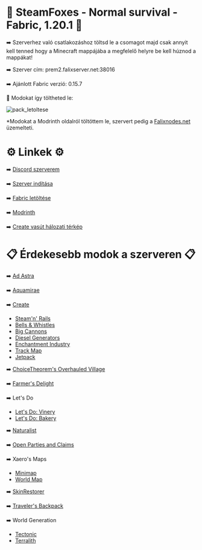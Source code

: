 # 🦊 SteamFoxes - Normal survival - Fabric, 1.20.1 🦊
➡️ Szerverhez való csatlakozáshoz töltsd le a csomagot majd csak annyit kell tenned hogy a Minecraft mappájába a megfelelő helyre be kell húznod a mappákat!

➡️ Szerver cím: prem2.falixserver.net:38016

➡️ Ajánlott Fabric verzió: 0.15.7

📌 Modokat így töltheted le:

![pack_letoltese](https://github.com/Zoli708/Minecraft-Fabric-Szerver-Mods-1.20.1/assets/132081226/ffc83a40-0b29-41f1-9981-5fe26b629a5a)

*Modokat a Modrinth oldalról töltöttem le, szervert pedig a [Falixnodes.net](https://falixnodes.net/) üzemelteti.

# ⚙️ Linkek ⚙️
➡️ [Discord szerverem](https://discord.gg/kCb5qyeXGX)

➡️ [Szerver indítása](https://client.falixnodes.net/startserver)

➡️ [Fabric letöltése](https://fabricmc.net/)

➡️ [Modrinth](https://modrinth.com/)

➡️ [Create vasút hálozati térkép](http://46.4.34.184:22519/)

# 📋 Érdekesebb modok a szerveren 📋

➡️ [Ad Astra](https://modrinth.com/mod/ad-astra)

➡️ [Aquamirae](https://modrinth.com/mod/aquamirae)

➡️ [Create](https://modrinth.com/mod/create-fabric)
  + [Steam'n' Rails](https://modrinth.com/mod/create-steam-n-rails)
  + [Bells & Whistles](https://modrinth.com/mod/bellsandwhistles)
  + [Big Cannons](https://modrinth.com/mod/create-big-cannons)
  + [Diesel Generators](https://modrinth.com/mod/create-diesel-generators-fabric)
  + [Enchantment Industry](https://modrinth.com/mod/create-enchantment-industry-fabric)
  + [Track Map](https://modrinth.com/mod/create-track-map)
  + [Jetpack](https://modrinth.com/mod/create-jetpack)

➡️ [ChoiceTheorem's Overhauled Village](https://modrinth.com/mod/ct-overhaul-village)

➡️ [Farmer's Delight](https://modrinth.com/mod/farmers-delight-fabric)

➡️ Let's Do
  + [Let's Do: Vinery](https://modrinth.com/mod/lets-do-vinery)
  + [Let's Do: Bakery](https://modrinth.com/mod/lets-do-bakery)

➡️ [Naturalist](https://modrinth.com/mod/naturalist)

➡️ [Open Parties and Claims](https://modrinth.com/mod/open-parties-and-claims)

➡️ Xaero's Maps
  + [Minimap](https://modrinth.com/mod/xaeros-minimap)
  + [World Map](https://modrinth.com/mod/xaeros-world-map)

➡️ [SkinRestorer](https://modrinth.com/mod/skinrestorer)

➡️ [Traveler's Backpack](https://modrinth.com/mod/travelersbackpack)

➡️ World Generation
  + [Tectonic](https://modrinth.com/datapack/tectonic)
  + [Terralith](https://modrinth.com/mod/terralith)
